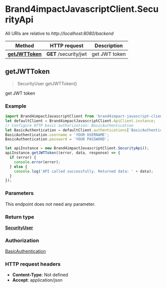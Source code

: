 # Brand4impactJavascriptClient.SecurityApi

All URIs are relative to *http://localhost:8080/backend*

Method | HTTP request | Description
------------- | ------------- | -------------
[**getJWTToken**](SecurityApi.md#getJWTToken) | **GET** /security/jwt | get JWT token



## getJWTToken

> SecurityUser getJWTToken()

get JWT token

### Example

```javascript
import Brand4impactJavascriptClient from 'brand4impact-javascript-client';
let defaultClient = Brand4impactJavascriptClient.ApiClient.instance;
// Configure HTTP basic authorization: BasicAuthentication
let BasicAuthentication = defaultClient.authentications['BasicAuthentication'];
BasicAuthentication.username = 'YOUR USERNAME';
BasicAuthentication.password = 'YOUR PASSWORD';

let apiInstance = new Brand4impactJavascriptClient.SecurityApi();
apiInstance.getJWTToken((error, data, response) => {
  if (error) {
    console.error(error);
  } else {
    console.log('API called successfully. Returned data: ' + data);
  }
});
```

### Parameters

This endpoint does not need any parameter.

### Return type

[**SecurityUser**](SecurityUser.md)

### Authorization

[BasicAuthentication](../README.md#BasicAuthentication)

### HTTP request headers

- **Content-Type**: Not defined
- **Accept**: application/json

